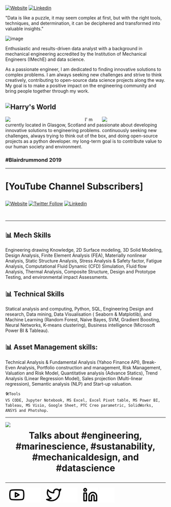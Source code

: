 
[![Website](https://img.shields.io/website?label=Youtube&style=for-the-badge&url=https://www.youtube.com/channel/UCvMhAaE-L3rwkXUf4BnIhuQ)](https://www.youtube.com/channel/UCvMhAaE-L3rwkXUf4BnIhuQ)   [![Linkedin](https://img.shields.io/website?label=Linkedin&style=for-the-badge&url=https://www.linkedin.com/in/thapahemant/)](https://www.linkedin.com/in/thapahemant/)
<p align="leftr"> "Data is like a puzzle, it may seem complex at first, but with the right tools, techniques, and determination, it can be deciphered and transformed into valuable insights."

![image](https://user-images.githubusercontent.com/104982185/220497193-539b91ce-78f8-461a-9fa2-506aa131a0df.png)

Enthusiastic and results-driven data analyst with a background in mechanical engineering accredited by the Institution of Mechanical Engineers (IMechE) and data science.
  
As a passionate engineer, I am dedicated to finding innovative solutions to complex problems. I am always seeking new challenges and strive to think creatively, contributing to open-source data science projects along the way. My goal is to make a positive impact on the engineering community and bring people together through my work. 
  

![Harry's World](https://raw.githubusercontent.com/harryworlds/harryworlds/main/glasgow.jpg)
---

<img width="250" align='left' src="(https://images.wallpapersden.com/image/download/united-kingdom-scotland-glasgow_Zm1ma2qUmZqaraWkpJRobG1mrWdpaWk.jpg)">
  
<img width="200" align='right' src="https://raw.githubusercontent.com/harryworlds/harryworlds/main/glasgow.png">
I' m currently located in Glasgow, Scotland and passionate about developing innovative solutions to engineering problems. continuously seeking new challenges, always trying to think out of the box, and doing open-source projects as a python developer. my long-term goal is to contribute value to our human society and environment. 
<br />

### #Blairdrummond 2019
---
# <p aligh="center"> [YouTube Channel Subscribers]</p>

[![Website](https://img.shields.io/website?label=Youtube&style=for-the-badge&url=https://www.youtube.com/channel/UCvMhAaE-L3rwkXUf4BnIhuQ)](https://www.youtube.com/channel/UCvMhAaE-L3rwkXUf4BnIhuQ)      [![Twitter Follow](https://img.shields.io/twitter/follow/Whoisthapa?color=1DA1F2&logo=twitter&style=for-the-badge)](https://twitter.com/whoisthapa)      [![Linkedin](https://img.shields.io/website?label=Linkedin&style=for-the-badge&url=https://www.linkedin.com/in/thapahemant/)](https://www.linkedin.com/in/thapahemant/)


<br />

---

## 📊 Mech Skills
Engineering drawing Knowledge, 2D Surface modeling, 3D Solid Modeling, Design Analysis, Finite Element Analysis (FEA), 
Materially nonlinear Analysis, Static Structure Analysis, Stress Analysis & Safety factor, Fatigue Analysis, 
Computational Fluid Dynamic (CFD) Simulation, Fluid flow Analysis, Thermal Analysis, Composite Structure, 
Design and Prototype Testing, and environmental impact Assessments. 

## 📊 Technical Skills
Statical analysis and computing, Python, SQL, Engineering Design and research, Data mining, Data Visualisation ( Seaborn & Matplotlib), and Machine Learning (Random Forest, Naive Bayes, SVM, Gradient Boosting, Neural Networks, K-means clustering), Business intelligence (Microsoft Power BI & Tableau).

## 📊 Asset Management skills: 
Technical Analysis & Fundamental Analysis (Yahoo Finance API), Break-Even Analysis, Portfolio construction and management, Risk Management, Valuation and Risk Model, Quantitative analysis (Advance Statics), Trend Analysis (Linear Regression Model), Sales projection (Multi-linear regression), Semantic analysis (NLP) and Start-up valuation. 
<br />

<!--START_SECTION:waka-->
```text
🛠️Tools 
VS CODE, Jupyter Notebook, MS Excel, Excel Pivot table, MS Power BI, Tableau, MS Visio, Google Sheet, PTC Creo parametric, SolidWorks, ANSYS and Photshop.
```
<!--END_SECTION:waka-->
---

<img width="100" align='left' src="https://i.giphy.com/media/MT5UUV1d4CXE2A37Dg/giphy.webp">

# <p align="center">Talks about #engineering, #marinescience, #sustanability, #mechanicaldesign, and #datascience

---
&nbsp;&nbsp;
[![website](./img/youtube-light.svg)](https://www.youtube.com/channel/UCvMhAaE-L3rwkXUf4BnIhuQ#gh-light-mode-only)
[![website](./img/youtube-dark.svg)](https://www.youtube.com/channel/UCvMhAaE-L3rwkXUf4BnIhuQ#gh-dark-mode-only)
&nbsp;&nbsp;
[![website](./img/twitter-light.svg)](https://twitter.com/whoisthapa#gh-light-mode-only)
[![website](./img/twitter-dark.svg)](https://twitter.com/whoisthapa#gh-dark-mode-only)
&nbsp;&nbsp;
[![website](./img/linkedin-light.svg)](https://www.linkedin.com/in/thapahemant/#gh-light-mode-only)
[![website](./img/linkedin-dark.svg)](https://www.linkedin.com/in/thapahemant/#gh-dark-mode-only)
&nbsp;&nbsp;
